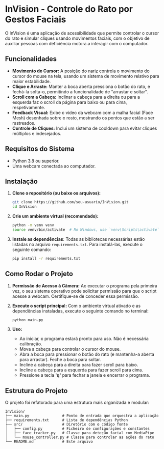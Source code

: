 # InVision - Controle do Rato por Gestos Faciais

O InVision é uma aplicação de acessibilidade que permite controlar o cursor do rato e simular cliques usando movimentos faciais, com o objetivo de auxiliar pessoas com deficiência motora a interagir com o computador.

## Funcionalidades

- **Movimento do Cursor:** A posição do nariz controla o movimento do cursor do mouse na tela, usando um sistema de movimento relativo para maior estabilidade.
- **Clique e Arraste:** Manter a boca aberta pressiona o botão do rato, e fechá-la solta-o, permitindo a funcionalidade de "arrastar e soltar".
- **Scroll com a Cabeça:** Inclinar a cabeça para a direita ou para a esquerda faz o scroll da página para baixo ou para cima, respetivamente.
- **Feedback Visual:** Exibe o vídeo da webcam com a malha facial (Face Mesh) desenhada sobre o rosto, mostrando os pontos que estão a ser rastreados.
- **Controle de Cliques:** Inclui um sistema de cooldown para evitar cliques múltiplos e indesejados.

## Requisitos do Sistema

- Python 3.8 ou superior.
- Uma webcam conectada ao computador.

## Instalação

1.  **Clone o repositório (ou baixe os arquivos):**
    ```bash
    git clone https://github.com/seu-usuario/InVision.git
    cd InVision
    ```

2.  **Crie um ambiente virtual (recomendado):**
    ```bash
    python -m venv venv
    source venv/bin/activate  # No Windows, use `venv\Scripts\activate`
    ```

3.  **Instale as dependências:**
    Todas as bibliotecas necessárias estão listadas no arquivo `requirements.txt`. Para instalá-las, execute o seguinte comando:
    ```bash
    pip install -r requirements.txt
    ```

## Como Rodar o Projeto

1.  **Permissão de Acesso à Câmera:**
    Ao executar o programa pela primeira vez, o seu sistema operativo pode solicitar permissão para que o script acesse a webcam. Certifique-se de conceder essa permissão.

2.  **Execute o script principal:**
    Com o ambiente virtual ativado e as dependências instaladas, execute o seguinte comando no terminal:
    ```bash
    python main.py
    ```

3.  **Uso:**
    - Ao iniciar, o programa estará pronto para uso. Não é necessária calibração.
    - Mova a cabeça para controlar o cursor do mouse.
    - Abra a boca para pressionar o botão do rato (e mantenha-a aberta para arrastar). Feche a boca para soltar.
    - Incline a cabeça para a direita para fazer scroll para baixo.
    - Incline a cabeça para a esquerda para fazer scroll para cima.
    - Pressione a tecla **'q'** para fechar a janela e encerrar o programa.

## Estrutura do Projeto

O projeto foi refatorado para uma estrutura mais organizada e modular:

```
InVision/
├── main.py               # Ponto de entrada que orquestra a aplicação
├── requirements.txt      # Lista de dependências Python
├── src/                  # Diretório com o código fonte
│   ├── config.py         # Ficheiro de configurações e constantes
│   ├── face_tracker.py   # Classe para deteção facial com MediaPipe
│   └── mouse_controller.py # Classe para controlar as ações do rato
└── README.md             # Este arquivo
